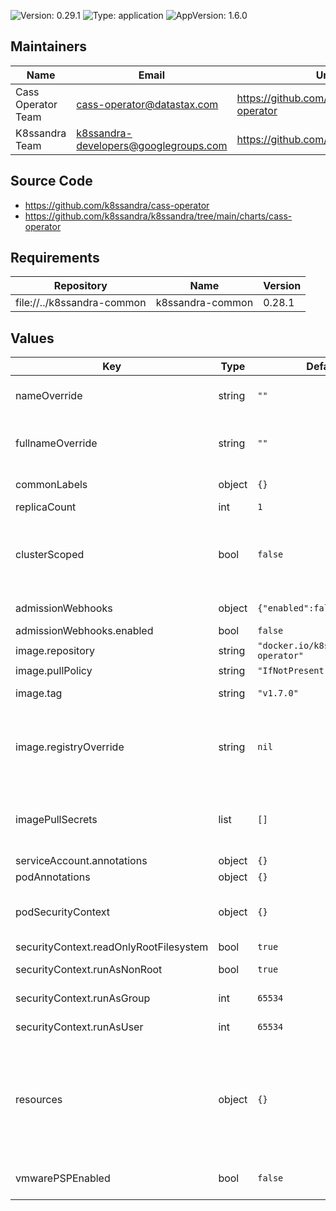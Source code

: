 

![Version: 0.29.1](https://img.shields.io/badge/Version-0.29.1-informational?style=flat-square) ![Type: application](https://img.shields.io/badge/Type-application-informational?style=flat-square) ![AppVersion: 1.6.0](https://img.shields.io/badge/AppVersion-1.6.0-informational?style=flat-square)

## Maintainers

| Name | Email | Url |
| ---- | ------ | --- |
| Cass Operator Team | cass-operator@datastax.com | https://github.com/k8ssandra/cass-operator |
| K8ssandra Team | k8ssandra-developers@googlegroups.com | https://github.com/k8ssandra |

## Source Code

* <https://github.com/k8ssandra/cass-operator>
* <https://github.com/k8ssandra/k8ssandra/tree/main/charts/cass-operator>

## Requirements

| Repository | Name | Version |
|------------|------|---------|
| file://../k8ssandra-common | k8ssandra-common | 0.28.1 |

## Values

| Key | Type | Default | Description |
|-----|------|---------|-------------|
| nameOverride | string | `""` | A name in place of the chart name which is used in the metadata.name of objects created by this chart. |
| fullnameOverride | string | `""` | A name in place of the value used for metadata.name in objects created by this chart. The default value has the form releaseName-chartName. |
| commonLabels | object | `{}` | Labels to be added to all deployed resources. |
| replicaCount | int | `1` | Sets the number of cass-operator pods. |
| clusterScoped | bool | `false` | Determines whether cass-operator only watch and manages CassandraDatacenters in the same namespace in which the operator is deployed or if watches and manages CassandraDatacenters across all namespaces. |
| admissionWebhooks | object | `{"enabled":false}` | Configures admission webhooks deployed with cass-operator. |
| admissionWebhooks.enabled | bool | `false` | Turns the admission webhooks on or off |
| image.repository | string | `"docker.io/k8ssandra/cass-operator"` | Docker repository for cass-operator |
| image.pullPolicy | string | `"IfNotPresent"` | Pull policy for the operator container |
| image.tag | string | `"v1.7.0"` | Tag of the cass-operator image to pull from image.repository |
| image.registryOverride | string | `nil` | Docker registry containing all cass-operator related images. Setting this allows for usage of an internal registry without specifying serverImage, configBuilderImage, and busyboxImage on all CassandraDatacenter objects. |
| imagePullSecrets | list | `[]` | References to secrets to use when pulling images. See: https://kubernetes.io/docs/tasks/configure-pod-container/pull-image-private-registry/ |
| serviceAccount.annotations | object | `{}` | Annotations to add to the service account. |
| podAnnotations | object | `{}` | Annotations for the cass-operator pod. |
| podSecurityContext | object | `{}` | PodSecurityContext for the cass-operator pod. See: https://kubernetes.io/docs/tasks/configure-pod-container/security-context/ |
| securityContext.readOnlyRootFilesystem | bool | `true` | Mark root filesystem as read only |
| securityContext.runAsNonRoot | bool | `true` | Run cass-operator container as non-root user |
| securityContext.runAsGroup | int | `65534` | Group for the user running the cass-operator container / process |
| securityContext.runAsUser | int | `65534` | User for running the cass-operator container / process |
| resources | object | `{}` | Resources requests and limits for the cass-operator pod. We usually recommend not to specify default resources and to leave this as a conscious choice for the user. This also increases chances charts run on environments with little resources, such as Minikube. If you want to specify resources, add `requests` and `limits` for `cpu` and `memory` while removing the existing `{}` |
| vmwarePSPEnabled | bool | `false` | Enables specific VMware functionality. If you need this functionality it will automatically be enabled for you. |
